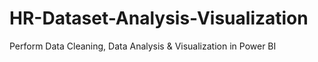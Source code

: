 # HR-Dataset-Analysis-Visualization
Perform Data Cleaning, Data Analysis &amp; Visualization in Power BI
